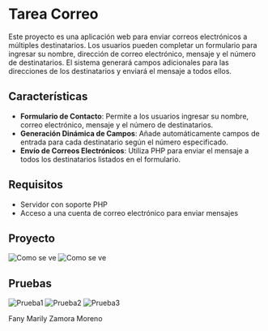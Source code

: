 # Tarea Correo

Este proyecto es una aplicación web para enviar correos electrónicos a múltiples destinatarios. Los usuarios pueden completar un formulario para ingresar su nombre, dirección de correo electrónico, mensaje y el número de destinatarios. El sistema generará campos adicionales para las direcciones de los destinatarios y enviará el mensaje a todos ellos.

## Características

- **Formulario de Contacto**: Permite a los usuarios ingresar su nombre, correo electrónico, mensaje y el número de destinatarios.
- **Generación Dinámica de Campos**: Añade automáticamente campos de entrada para cada destinatario según el número especificado.
- **Envío de Correos Electrónicos**: Utiliza PHP para enviar el mensaje a todos los destinatarios listados en el formulario.

## Requisitos

- Servidor con soporte PHP
- Acceso a una cuenta de correo electrónico para enviar mensajes

## Proyecto
![Como se ve](imagen/Imagen1.png)
![Como se ve](imagen/Imagen2.png)

## Pruebas
![Prueba1](imagen/Pueba1.jpg)
![Prueba2](imagen/Prueba2.jpg)
![Prueba3](imagen/Prueba3.jpg)

Fany Marily Zamora Moreno
